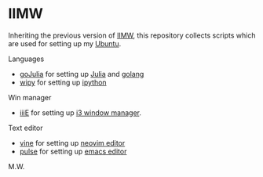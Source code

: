 # IIMW

Inheriting the previous version of [IIMW](https://code.google.com/p/iimw/), this repository collects scripts which are used for setting up my [Ubuntu](http://www.ubuntu.com/).

Languages
- [goJulia](https://github.com/ubtc/goJulia) for setting up [Julia](http://julialang.org/) and [golang](https://golang.org/)
- [wipy](https://github.com/ubtc/wipy) for setting up [ipython](http://ipython.org/)

Win manager
- [iiiE](https://github.com/ubtc/iiiE) for setting up [i3 window manager](http://i3wm.org/).

Text editor
- [vine](https://github.com/ubtc/vine) for setting up [neovim editor](https://neovim.io/)
- [pulse](https://github.com/ubtc/pulse) for setting up [emacs editor](http://www.gnu.org/software/emacs/)

M.W.
